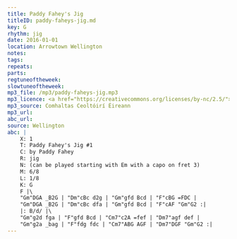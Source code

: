 ```yaml
---
title: Paddy Fahey's Jig
titleID: paddy-faheys-jig.md
key: G
rhythm: jig
date: 2016-01-01
location: Arrowtown Wellington
notes:
tags:
repeats: 
parts: 
regtuneoftheweek:
slowtuneoftheweek:
mp3_file: /mp3/paddy-faheys-jig.mp3
mp3_licence: <a href="https://creativecommons.org/licenses/by-nc/2.5/">CC-BY-NC-2.5</a>
mp3_source: Comhaltas Ceoltóirí Éireann
mp3_url:
abc_url:
source: Wellington
abc: |
    X: 1
    T: Paddy Fahey's Jig #1
    C: by Paddy Fahey
    R: jig
    N: (can be played starting with Em with a capo on fret 3)
    M: 6/8
    L: 1/8
    K: G
    F |\
    "Gm"DGA _B2G | "Dm"cBc d2g | "Gm"gfd Bcd | "F"cBG =FDC |
    "Gm"DGA _B2G | "Dm"cBc dfa | "Gm"gfd Bcd | "F"cAF "Gm"G2 :|
    |: B/d/ |\
    "Gm"g2d fga | "F"gfd Bcd | "Cm7"c2A =fef | "Dm7"agf def |
    "Gm"g2a _bag | "F"fdg fdc | "Cm7"ABG AGF | "Dm7"DGF "Gm"G2 :|
---
```


